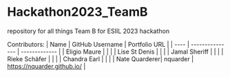 # Hackathon2023_TeamB
repository for all things Team B for ESIIL 2023 hackathon

Contributors:
| Name | GitHub Username | Portfolio URL |
| ---- | --------------- | ------------- |
| Eligio Maure |     |    |
| Lise St Denis |    |    |
| Jamal Sheriff |    |    |
| Rieke Schäfer |    |    |
| Chandra Earl |     |    |
| Nate Quarderer| nquarder | https://nquarder.github.io/ |
